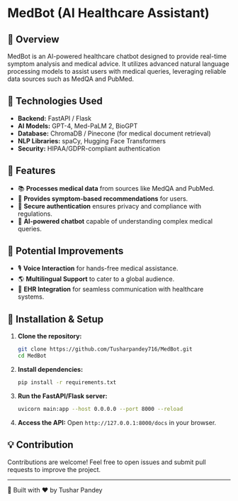 # MedBot (AI Healthcare Assistant)

## 🏥 Overview
MedBot is an AI-powered healthcare chatbot designed to provide real-time symptom analysis and medical advice. It utilizes advanced natural language processing models to assist users with medical queries, leveraging reliable data sources such as MedQA and PubMed.

## 🚀 Technologies Used
- **Backend:** FastAPI / Flask
- **AI Models:** GPT-4, Med-PaLM 2, BioGPT
- **Database:** ChromaDB / Pinecone (for medical document retrieval)
- **NLP Libraries:** spaCy, Hugging Face Transformers
- **Security:** HIPAA/GDPR-compliant authentication

## 🔹 Features
- 📚 **Processes medical data** from sources like MedQA and PubMed.
- 🏥 **Provides symptom-based recommendations** for users.
- 🔐 **Secure authentication** ensures privacy and compliance with regulations.
- 🤖 **AI-powered chatbot** capable of understanding complex medical queries.

## 🌟 Potential Improvements
- 🎙 **Voice Interaction** for hands-free medical assistance.
- 🌎 **Multilingual Support** to cater to a global audience.
- 🏥 **EHR Integration** for seamless communication with healthcare systems.



## 📜 Installation & Setup
1. **Clone the repository:**
   ```sh
   git clone https://github.com/Tusharpandey716/MedBot.git
   cd MedBot
   ```
2. **Install dependencies:**
   ```sh
   pip install -r requirements.txt
   ```
3. **Run the FastAPI/Flask server:**
   ```sh
   uvicorn main:app --host 0.0.0.0 --port 8000 --reload
   ```
4. **Access the API:** Open `http://127.0.0.1:8000/docs` in your browser.

## 💡 Contribution
Contributions are welcome! Feel free to open issues and submit pull requests to improve the project.


---
🚀 Built with ❤️ by Tushar Pandey

